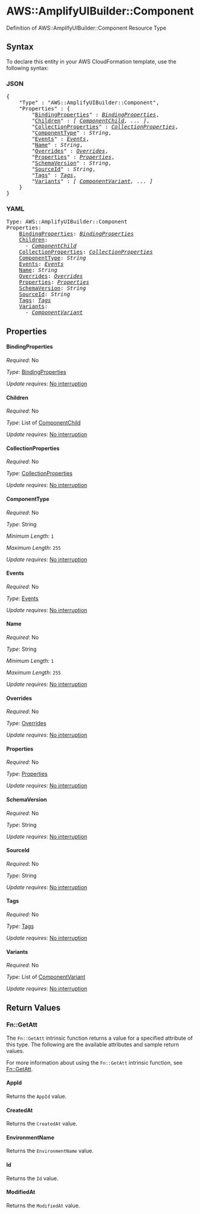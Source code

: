 # AWS::AmplifyUIBuilder::Component

Definition of AWS::AmplifyUIBuilder::Component Resource Type

## Syntax

To declare this entity in your AWS CloudFormation template, use the following syntax:

### JSON

<pre>
{
    "Type" : "AWS::AmplifyUIBuilder::Component",
    "Properties" : {
        "<a href="#bindingproperties" title="BindingProperties">BindingProperties</a>" : <i><a href="bindingproperties.md">BindingProperties</a></i>,
        "<a href="#children" title="Children">Children</a>" : <i>[ <a href="componentchild.md">ComponentChild</a>, ... ]</i>,
        "<a href="#collectionproperties" title="CollectionProperties">CollectionProperties</a>" : <i><a href="collectionproperties.md">CollectionProperties</a></i>,
        "<a href="#componenttype" title="ComponentType">ComponentType</a>" : <i>String</i>,
        "<a href="#events" title="Events">Events</a>" : <i><a href="componentchild-events.md">Events</a></i>,
        "<a href="#name" title="Name">Name</a>" : <i>String</i>,
        "<a href="#overrides" title="Overrides">Overrides</a>" : <i><a href="overrides.md">Overrides</a></i>,
        "<a href="#properties" title="Properties">Properties</a>" : <i><a href="componentchild-properties.md">Properties</a></i>,
        "<a href="#schemaversion" title="SchemaVersion">SchemaVersion</a>" : <i>String</i>,
        "<a href="#sourceid" title="SourceId">SourceId</a>" : <i>String</i>,
        "<a href="#tags" title="Tags">Tags</a>" : <i><a href="tags.md">Tags</a></i>,
        "<a href="#variants" title="Variants">Variants</a>" : <i>[ <a href="componentvariant.md">ComponentVariant</a>, ... ]</i>
    }
}
</pre>

### YAML

<pre>
Type: AWS::AmplifyUIBuilder::Component
Properties:
    <a href="#bindingproperties" title="BindingProperties">BindingProperties</a>: <i><a href="bindingproperties.md">BindingProperties</a></i>
    <a href="#children" title="Children">Children</a>: <i>
      - <a href="componentchild.md">ComponentChild</a></i>
    <a href="#collectionproperties" title="CollectionProperties">CollectionProperties</a>: <i><a href="collectionproperties.md">CollectionProperties</a></i>
    <a href="#componenttype" title="ComponentType">ComponentType</a>: <i>String</i>
    <a href="#events" title="Events">Events</a>: <i><a href="componentchild-events.md">Events</a></i>
    <a href="#name" title="Name">Name</a>: <i>String</i>
    <a href="#overrides" title="Overrides">Overrides</a>: <i><a href="overrides.md">Overrides</a></i>
    <a href="#properties" title="Properties">Properties</a>: <i><a href="componentchild-properties.md">Properties</a></i>
    <a href="#schemaversion" title="SchemaVersion">SchemaVersion</a>: <i>String</i>
    <a href="#sourceid" title="SourceId">SourceId</a>: <i>String</i>
    <a href="#tags" title="Tags">Tags</a>: <i><a href="tags.md">Tags</a></i>
    <a href="#variants" title="Variants">Variants</a>: <i>
      - <a href="componentvariant.md">ComponentVariant</a></i>
</pre>

## Properties

#### BindingProperties

_Required_: No

_Type_: <a href="bindingproperties.md">BindingProperties</a>

_Update requires_: [No interruption](https://docs.aws.amazon.com/AWSCloudFormation/latest/UserGuide/using-cfn-updating-stacks-update-behaviors.html#update-no-interrupt)

#### Children

_Required_: No

_Type_: List of <a href="componentchild.md">ComponentChild</a>

_Update requires_: [No interruption](https://docs.aws.amazon.com/AWSCloudFormation/latest/UserGuide/using-cfn-updating-stacks-update-behaviors.html#update-no-interrupt)

#### CollectionProperties

_Required_: No

_Type_: <a href="collectionproperties.md">CollectionProperties</a>

_Update requires_: [No interruption](https://docs.aws.amazon.com/AWSCloudFormation/latest/UserGuide/using-cfn-updating-stacks-update-behaviors.html#update-no-interrupt)

#### ComponentType

_Required_: No

_Type_: String

_Minimum Length_: <code>1</code>

_Maximum Length_: <code>255</code>

_Update requires_: [No interruption](https://docs.aws.amazon.com/AWSCloudFormation/latest/UserGuide/using-cfn-updating-stacks-update-behaviors.html#update-no-interrupt)

#### Events

_Required_: No

_Type_: <a href="componentchild-events.md">Events</a>

_Update requires_: [No interruption](https://docs.aws.amazon.com/AWSCloudFormation/latest/UserGuide/using-cfn-updating-stacks-update-behaviors.html#update-no-interrupt)

#### Name

_Required_: No

_Type_: String

_Minimum Length_: <code>1</code>

_Maximum Length_: <code>255</code>

_Update requires_: [No interruption](https://docs.aws.amazon.com/AWSCloudFormation/latest/UserGuide/using-cfn-updating-stacks-update-behaviors.html#update-no-interrupt)

#### Overrides

_Required_: No

_Type_: <a href="overrides.md">Overrides</a>

_Update requires_: [No interruption](https://docs.aws.amazon.com/AWSCloudFormation/latest/UserGuide/using-cfn-updating-stacks-update-behaviors.html#update-no-interrupt)

#### Properties

_Required_: No

_Type_: <a href="componentchild-properties.md">Properties</a>

_Update requires_: [No interruption](https://docs.aws.amazon.com/AWSCloudFormation/latest/UserGuide/using-cfn-updating-stacks-update-behaviors.html#update-no-interrupt)

#### SchemaVersion

_Required_: No

_Type_: String

_Update requires_: [No interruption](https://docs.aws.amazon.com/AWSCloudFormation/latest/UserGuide/using-cfn-updating-stacks-update-behaviors.html#update-no-interrupt)

#### SourceId

_Required_: No

_Type_: String

_Update requires_: [No interruption](https://docs.aws.amazon.com/AWSCloudFormation/latest/UserGuide/using-cfn-updating-stacks-update-behaviors.html#update-no-interrupt)

#### Tags

_Required_: No

_Type_: <a href="tags.md">Tags</a>

_Update requires_: [No interruption](https://docs.aws.amazon.com/AWSCloudFormation/latest/UserGuide/using-cfn-updating-stacks-update-behaviors.html#update-no-interrupt)

#### Variants

_Required_: No

_Type_: List of <a href="componentvariant.md">ComponentVariant</a>

_Update requires_: [No interruption](https://docs.aws.amazon.com/AWSCloudFormation/latest/UserGuide/using-cfn-updating-stacks-update-behaviors.html#update-no-interrupt)

## Return Values

### Fn::GetAtt

The `Fn::GetAtt` intrinsic function returns a value for a specified attribute of this type. The following are the available attributes and sample return values.

For more information about using the `Fn::GetAtt` intrinsic function, see [Fn::GetAtt](https://docs.aws.amazon.com/AWSCloudFormation/latest/UserGuide/intrinsic-function-reference-getatt.html).

#### AppId

Returns the <code>AppId</code> value.

#### CreatedAt

Returns the <code>CreatedAt</code> value.

#### EnvironmentName

Returns the <code>EnvironmentName</code> value.

#### Id

Returns the <code>Id</code> value.

#### ModifiedAt

Returns the <code>ModifiedAt</code> value.
